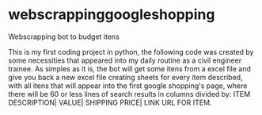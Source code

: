 # webscrappinggoogleshopping
Webscrapping bot to budget itens

This is my first coding project in python, the following code was created by some necessities that appeared into my daily routine as a civil engineer trainee. As simples as it is, the bot will get some itens from a excel file and give you back a new excel file creating sheets for every item described, with all itens that will appear into the first google shopping's page, where there will be 60 or less lines of search results in columns divided by: ITEM DESCRIPTION| VALUE| SHIPPING PRICE| LINK URL FOR ITEM.
